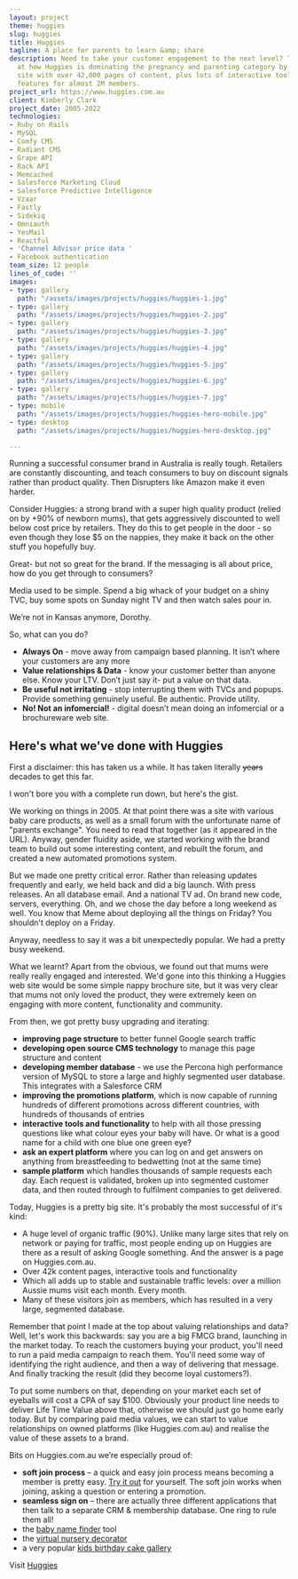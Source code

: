 ```yaml
---
layout: project
theme: huggies
slug: huggies
title: Huggies
tagline: A place for parents to learn &amp; share
description: Need to take your customer engagement to the next level? Take a look
  at how Huggies is dominating the pregnancy and parenting category by building a
  site with over 42,000 pages of content, plus lots of interactive tools and member
  features for almost 2M members.
project_url: https://www.huggies.com.au
client: Kimberly Clark
project_date: 2005-2022
technologies:
- Ruby on Rails
- MySQL
- Comfy CMS
- Radiant CMS
- Grape API
- Rack API
- Memcached
- Salesforce Marketing Cloud
- Salesforce Predictive Intelligence
- Vzaar
- Fastly
- Sidekiq
- Omniauth
- YesMail
- Reactful
- 'Channel Advisor price data '
- Facebook authentication
team_size: 12 people
lines_of_code: ''
images:
- type: gallery
  path: "/assets/images/projects/huggies/huggies-1.jpg"
- type: gallery
  path: "/assets/images/projects/huggies/huggies-2.jpg"
- type: gallery
  path: "/assets/images/projects/huggies/huggies-3.jpg"
- type: gallery
  path: "/assets/images/projects/huggies/huggies-4.jpg"
- type: gallery
  path: "/assets/images/projects/huggies/huggies-5.jpg"
- type: gallery
  path: "/assets/images/projects/huggies/huggies-6.jpg"
- type: gallery
  path: "/assets/images/projects/huggies/huggies-7.jpg"
- type: mobile
  path: "/assets/images/projects/huggies/huggies-hero-mobile.jpg"
- type: desktop
  path: "/assets/images/projects/huggies/huggies-hero-desktop.jpg"

---
```

Running a successful consumer brand in Australia is really tough. Retailers are constantly discounting, and teach consumers to buy on discount signals rather than product quality. Then Disrupters like Amazon make it even harder.

Consider Huggies: a strong brand with a super high quality product (relied on by +90% of newborn mums), that gets aggressively discounted to well below cost price by retailers. They do this to get people in the door - so even though they lose \$5 on the nappies, they make it back on the other stuff you hopefully buy.

Great- but not so great for the brand. If the messaging is all about price, how do you get through to consumers?

Media used to be simple. Spend a big whack of your budget on a shiny TVC, buy some spots on Sunday night TV and then watch sales pour in.

We’re not in Kansas anymore, Dorothy.

So, what can you do?

- **Always On** - move away from campaign based planning. It isn’t where your customers are any more
- **Value relationships & Data** - know your customer better than anyone else. Know your LTV. Don’t just say it- put a value on that data.
- **Be useful not irritating** - stop interrupting them with TVCs and popups. Provide something genuinely useful. Be authentic. Provide utility.
- **No! Not an infomercial!** - digital doesn’t mean doing an infomercial or a brochureware web site.

## Here's what we've done with Huggies

First a disclaimer: this has taken us a while. It has taken literally ~~years~~ decades to get this far.

I won't bore you with a complete run down, but here's the gist.

We working on things in 2005. At that point there was a site with various baby care products, as well as a small forum with the unfortunate name of "parents exchange". You need to read that together (as it appeared in the URL). Anyway, gender fluidity aside, we started working with the brand team to build out some interesting content, and rebuilt the forum, and created a new automated promotions system.

But we made one pretty critical error. Rather than releasing updates frequently and early, we held back and did a big launch. With press releases. An all database email. And a national TV ad. On brand new code, servers, everything. Oh, and we chose the day before a long weekend as well. You know that Meme about deploying all the things on Friday? You shouldn't deploy on a Friday.

Anyway, needless to say it was a bit unexpectedly popular. We had a pretty busy weekend.

What we learnt? Apart from the obvious, we found out that mums were really really engaged and interested. We'd gone into this thinking a Huggies web site would be some simple nappy brochure site, but it was very clear that mums not only loved the product, they were extremely keen on engaging with more content, functionality and community.

From then, we got pretty busy upgrading and iterating:

- **improving page structure** to better funnel Google search traffic
- **developing open source CMS technology** to manage this page structure and content
- **developing member database** - we use the Percona high performance version of MySQL to store a large and highly segmented user database. This integrates with a Salesforce CRM
- **improving the promotions platform**, which is now capable of running hundreds of different promotions across different countries, with hundreds of thousands of entries
- **interactive tools and functionality** to help with all those pressing questions like what colour eyes your baby will have. Or what is a good name for a child with one blue one green eye?
- **ask an expert platform** where you can log on and get answers on anything from breastfeeding to bedwetting (not at the same time)
- **sample platform** which handles thousands of sample requests each day. Each request is validated, broken up into segmented customer data, and then routed through to fulfilment companies to get delivered.

Today, Huggies is a pretty big site. It's probably the most successful of it's kind:

- A huge level of organic traffic (90%). Unlike many large sites that rely on network or paying for traffic, most people ending up on Huggies are there as a result of asking Google something. And the answer is a page on Huggies.com.au.
- Over 42k content pages, interactive tools and functionality
- Which all adds up to stable and sustainable traffic levels: over a million Aussie mums visit each month. Every month.
- Many of these visitors join as members, which has resulted in a very large, segmented database.

Remember that point I made at the top about valuing relationships and data? Well, let's work this backwards: say you are a big FMCG brand, launching in the market today. To reach the customers buying your product, you'll need to run a paid media campaign to reach them. You'll need some way of identifying the right audience, and then a way of delivering that message. And finally tracking the result (did they become loyal customers?).

To put some numbers on that, depending on your market each set of eyeballs will cost a CPA of say \$100. Obviously your product line needs to deliver Life Time Value above that, otherwise we should just go home early today. But by comparing paid media values, we can start to value relationships on owned platforms (like Huggies.com.au) and realise the value of these assets to a brand.

Bits on Huggies.com.au we’re especially proud of:

- **soft join process** – a quick and easy join process means becoming a member is pretty easy. [Try it out](https://www.huggies.com.au/join) for yourself. The soft join works when joining, asking a question or entering a promotion.
- **seamless sign on** – there are actually three different applications that then talk to a separate CRM & membership database. One ring to rule them all!
- the <a href="https://www.huggies.com.au/baby-names/">baby name finder</a> tool
- the <a href="https://www.huggies.com.au/pregnancy/baby-nursery/baby-room-decorator">virtual nursery decorator</a>
- a very popular <a href="https://www.huggies.com.au/kids-birthday-cakes">kids birthday cake gallery</a>

Visit [Huggies](http://www.huggies.com.au/%22)